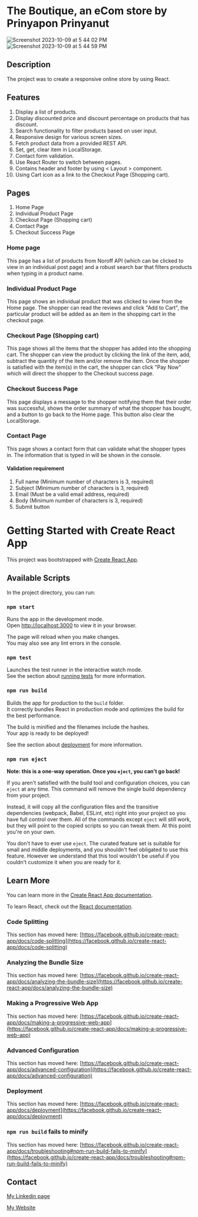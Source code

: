 # The Boutique, an eCom store by Prinyapon Prinyanut
![Screenshot 2023-10-09 at 5 44 02 PM](https://github.com/GeniePrinie/js2-framework/assets/100139381/d9d26bfb-31b1-4dab-be41-d48221262c7d)
![Screenshot 2023-10-09 at 5 44 59 PM](https://github.com/GeniePrinie/js2-framework/assets/100139381/8900b255-6ab1-4cb7-a05d-c203485005f3)

## Description

The project was to create a responsive online store by using React.

## Features
1. Display a list of products.
2. Display discounted price and discount percentage on products that has discount.
3. Search functionality to filter products based on user input.
4. Responsive design for various screen sizes.
5. Fetch product data from a provided REST API.
6. Set, get, clear item in LocalStorage.
7. Contact form validation.
8. Use React Router to switch between pages.
9. Contains header and footer by using < Layout > component.
10. Using Cart icon as a link to the Checkout Page (Shopping cart).

## Pages

1. Home Page
2. Individual Product Page
3. Checkout Page (Shopping cart)
4. Contact Page
5. Checkout Success Page
   
### Home page
This page has a list of products from Noroff API (which can be clicked to view in an individual post page) and a robust search bar that filters products when typing in a product name.

### Individual Product Page
This page shows an individual product that was clicked to view from the Home page. The shopper can read the reviews and click "Add to Cart", the particular product will be added as an item in the shopping cart in the checkout page.

### Checkout Page (Shopping cart)
This page shows all the items that the shopper has added into the shopping cart. The shopper can view the product by clicking the link of the item, add, subtract the quantity of the item and/or remove the item. Once the shopper is satisfied with the item(s) in the cart, the shopper can click "Pay Now" which will direct the shopper to the Checkout success page.

### Checkout Success Page
This page displays a message to the shopper notifying them that their order was successful, shows the order summary of what the shopper has bought, and a button to go back to the Home page. This button also clear the LocalStorage.

### Contact Page
This page shows a contact form that can validate what the shopper types in. The information that is typed in will be shown in the console.

#### Validation requirement
1. Full name (Minimum number of characters is 3, required)
2. Subject (Minimum number of characters is 3, required)
3. Email (Must be a valid email address, required)
4. Body (Minimum number of characters is 3, required)
5. Submit button

# Getting Started with Create React App

This project was bootstrapped with [Create React App](https://github.com/facebook/create-react-app).

## Available Scripts

In the project directory, you can run:

### `npm start`

Runs the app in the development mode.\
Open [http://localhost:3000](http://localhost:3000) to view it in your browser.

The page will reload when you make changes.\
You may also see any lint errors in the console.

### `npm test`

Launches the test runner in the interactive watch mode.\
See the section about [running tests](https://facebook.github.io/create-react-app/docs/running-tests) for more information.

### `npm run build`

Builds the app for production to the `build` folder.\
It correctly bundles React in production mode and optimizes the build for the best performance.

The build is minified and the filenames include the hashes.\
Your app is ready to be deployed!

See the section about [deployment](https://facebook.github.io/create-react-app/docs/deployment) for more information.

### `npm run eject`

**Note: this is a one-way operation. Once you `eject`, you can't go back!**

If you aren't satisfied with the build tool and configuration choices, you can `eject` at any time. This command will remove the single build dependency from your project.

Instead, it will copy all the configuration files and the transitive dependencies (webpack, Babel, ESLint, etc) right into your project so you have full control over them. All of the commands except `eject` will still work, but they will point to the copied scripts so you can tweak them. At this point you're on your own.

You don't have to ever use `eject`. The curated feature set is suitable for small and middle deployments, and you shouldn't feel obligated to use this feature. However we understand that this tool wouldn't be useful if you couldn't customize it when you are ready for it.

## Learn More

You can learn more in the [Create React App documentation](https://facebook.github.io/create-react-app/docs/getting-started).

To learn React, check out the [React documentation](https://reactjs.org/).

### Code Splitting

This section has moved here: [https://facebook.github.io/create-react-app/docs/code-splitting](https://facebook.github.io/create-react-app/docs/code-splitting)

### Analyzing the Bundle Size

This section has moved here: [https://facebook.github.io/create-react-app/docs/analyzing-the-bundle-size](https://facebook.github.io/create-react-app/docs/analyzing-the-bundle-size)

### Making a Progressive Web App

This section has moved here: [https://facebook.github.io/create-react-app/docs/making-a-progressive-web-app](https://facebook.github.io/create-react-app/docs/making-a-progressive-web-app)

### Advanced Configuration

This section has moved here: [https://facebook.github.io/create-react-app/docs/advanced-configuration](https://facebook.github.io/create-react-app/docs/advanced-configuration)

### Deployment

This section has moved here: [https://facebook.github.io/create-react-app/docs/deployment](https://facebook.github.io/create-react-app/docs/deployment)

### `npm run build` fails to minify

This section has moved here: [https://facebook.github.io/create-react-app/docs/troubleshooting#npm-run-build-fails-to-minify](https://facebook.github.io/create-react-app/docs/troubleshooting#npm-run-build-fails-to-minify)

## Contact

[My Linkedin page](https://www.linkedin.com/in/genie-prinyanut-ab3441257/)

[My Website](https://genieprinyanut.netlify.app/)
